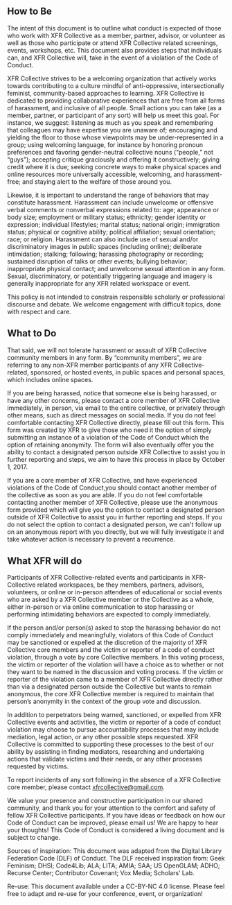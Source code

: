 ## How to Be  
The intent of this document is to outline what conduct is expected of those who work with XFR Collective as a member, partner, advisor, or volunteer as well as those who participate or attend XFR Collective related screenings, events, workshops, etc. This document also provides steps that individuals can, and XFR Collective will, take in the event of a violation of the Code of Conduct. 

XFR Collective strives to be a welcoming organization that actively works towards contributing to a culture mindful of anti-oppressive, intersectionally feminist, community-based approaches to learning. XFR Collective is dedicated to providing collaborative experiences that are free from all forms of harassment, and inclusive of all people. Small actions you can take (as a member, partner, or participant of any sort) will help us meet this goal. For instance, we suggest: listening as much as you speak and remembering that colleagues may have expertise you are unaware of; encouraging and yielding the floor to those whose viewpoints may be under-represented in a group; using welcoming language, for instance by honoring pronoun preferences and favoring gender-neutral collective nouns (“people,” not “guys”); accepting critique graciously and offering it constructively; giving credit where it is due; seeking concrete ways to make physical spaces and online resources more universally accessible, welcoming, and harassment-free; and staying alert to the welfare of those around you.

Likewise, it is important to understand the range of behaviors that may constitute harassment. Harassment can include unwelcome or offensive verbal comments or nonverbal expressions related to: age; appearance or body size; employment or military status; ethnicity; gender identity or expression; individual lifestyles; marital status; national origin; immigration status; physical or cognitive ability; political affiliation; sexual orientation; race; or religion. Harassment can also include use of sexual and/or discriminatory images in public spaces (including online); deliberate intimidation; stalking; following; harassing photography or recording; sustained disruption of talks or other events; bullying behavior; inappropriate physical contact; and unwelcome sexual attention in any form. Sexual, discriminatory, or potentially triggering language and imagery is generally inappropriate for any XFR related workspace or event. 

This policy is not intended to constrain responsible scholarly or professional discourse and debate. We welcome engagement with difficult topics, done with respect and care. 

## What to Do  
That said, we will not tolerate harassment or assault of XFR Collective community members in any form. By “community members”, we are referring to any non-XFR member participants of any XFR Collective-related, sponsored, or hosted events, in public spaces and personal spaces, which includes online spaces. 

If you are being harassed, notice that someone else is being harassed, or have any other concerns, please contact a core member of XFR Collective immediately, in person, via email to the entire collective, or privately through other means, such as direct messages on social media. If you do not feel comfortable contacting XFR Collective directly, please fill out this form. This form was created by XFR to give those who need it the option of simply submitting an instance of a violation of the Code of Conduct which the option of retaining anonymity. The form will also eventually offer you the ability to contact a designated person outside XFR Collective to assist you in further reporting and steps, we aim to have this process in place by October 1, 2017.

If you are a core member of XFR Collective, and  have experienced violations of the Code of Conduct,you should contact another member of the collective as soon as you are able.  If you do not feel comfortable contacting another member of XFR Collective, please use the anonymous form provided which will give you the option to contact a designated person outside of XFR Collective to assist you in further reporting and steps. If you do not select the option to contact a designated person, we can't follow up on an anonymous report with you directly, but we will fully investigate it and take whatever action is necessary to prevent a recurrence.

## What XFR will do  
Participants of XFR Collective-related events and participants in XFR-Collective related workspaces, be they members, partners, advisors, volunteers, or online or in-person attendees of educational or social events who are asked by a XFR Collective member or the Collective as a whole, either in-person or via online communication to stop harassing or performing intimidating behaviors are expected to comply immediately.

If the person and/or person(s) asked to stop the harassing behavior do not comply immediately and meaningfully, violators of this Code of Conduct may be sanctioned or expelled at the discretion of the majority of XFR Collective core members and the victim or reporter of a code of conduct violation, through a vote by core Collective members. In this voting process, the victim or reporter of the violation will have a choice as to whether or not they want to be named in the discussion and voting process. If the victim or reporter of the violation came to a member of XFR Collective directly rather than via a designated person outside the Collective but wants to remain anonymous, the core XFR Collective member is required to maintain that person’s anonymity in the context of the group vote and discussion. 

In addition to perpetrators being warned, sanctioned, or expelled from XFR Collective events and activities, the victim or reporter of a code of conduct violation may choose to pursue accountability processes that may include mediation, legal action, or any other possible steps requested. XFR Collective is committed to supporting these processes to the best of our ability by assisting in finding mediators, researching and undertaking actions that validate victims and their needs, or any other processes requested by victims. 

To report incidents of any sort following in the absence of a XFR Collective core member, please contact xfrcollective@gmail.com.

We value your presence and constructive participation in our shared community, and thank you for your attention to the comfort and safety of fellow XFR Collective participants. If you have ideas or feedback on how our Code of Conduct can be improved, please email us! We are happy to hear your thoughts! This Code of Conduct is considered a living document and is subject to change.

Sources of inspiration: This document was adapted from the Digital Library Federation Code (DLF) of Conduct. The DLF received inspiration from: Geek Feminism; DHSI; Code4Lib; ALA; LITA; AMIA; SAA; US OpenGLAM; ADHO; Recurse Center; Contributor Covenant; Vox Media; Scholars’ Lab. 

Re-use: This document available under a CC-BY-NC 4.0 license. Please feel free to adapt and re-use for your conference, event, or organization!
